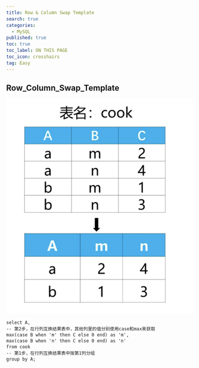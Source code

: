 ```yaml
---
title: Row & Column Swap Template
search: true
categories:
  - MySQL
published: true
toc: true
toc_label: ON THIS PAGE
toc_icon: crosshairs
tag: Easy
---
```


## Row_Column_Swap_Template

![image](/assets/images/行列互换.png)

```
select A,
-- 第2步，在行列互换结果表中，其他列里的值分别使用case和max来获取
max(case B when 'm' then C else 0 end) as 'm',
max(case B when 'n' then C else 0 end) as 'n'
from cook
-- 第1步，在行列互换结果表中按第1列分组
group by A;
```
